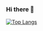 ### Hi there 👋

[![Top Langs](https://github-readme-stats.vercel.app/api/top-langs/?username=Bersss)](https://github.com/anuraghazra/github-readme-stats)

